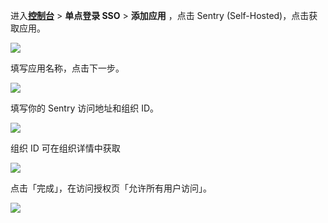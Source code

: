 <IntegrationDetailCard :title="`在 ${$localeConfig.brandName} 中创建应用`">

进入[**控制台**](https://console.authing.cn) > **单点登录 SSO** > **添加应用** ，点击 Sentry (Self-Hosted)，点击获取应用。

![](~@imagesZhCn/integration/sentry/1-1.png)

填写应用名称，点击下一步。

![](~@imagesZhCn/integration/sentry/1-2.png)

填写你的 Sentry 访问地址和组织 ID。

![](~@imagesZhCn/integration/sentry/1-3.png)

组织 ID 可在组织详情中获取

![](~@imagesZhCn/integration/sentry/1-5.png)

点击「完成」，在访问授权页「允许所有用户访问」。

![](~@imagesZhCn/integration/sentry/1-4.png)

</IntegrationDetailCard>
